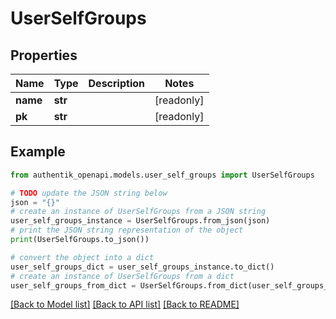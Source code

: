 # UserSelfGroups


## Properties

Name | Type | Description | Notes
------------ | ------------- | ------------- | -------------
**name** | **str** |  | [readonly] 
**pk** | **str** |  | [readonly] 

## Example

```python
from authentik_openapi.models.user_self_groups import UserSelfGroups

# TODO update the JSON string below
json = "{}"
# create an instance of UserSelfGroups from a JSON string
user_self_groups_instance = UserSelfGroups.from_json(json)
# print the JSON string representation of the object
print(UserSelfGroups.to_json())

# convert the object into a dict
user_self_groups_dict = user_self_groups_instance.to_dict()
# create an instance of UserSelfGroups from a dict
user_self_groups_from_dict = UserSelfGroups.from_dict(user_self_groups_dict)
```
[[Back to Model list]](../README.md#documentation-for-models) [[Back to API list]](../README.md#documentation-for-api-endpoints) [[Back to README]](../README.md)



